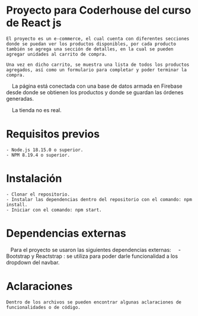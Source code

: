 # Proyecto para Coderhouse del curso de React js

    El proyecto es un e-commerce, el cual cuenta con diferentes secciones donde se puedan ver los productos disponibles, por cada producto también se agrega una sección de detalles, en la cual se pueden agregar unidades al carrito de compra.

    Una vez en dicho carrito, se muestra una lista de todos los productos agregados, así como un formulario para completar y poder terminar la compra.

    La página está conectada con una base de datos armada en Firebase desde donde se obtienen los productos y donde se guardan las órdenes generadas.

    La tienda no es real.

# Requisitos previos

    - Node.js 18.15.0 o superior.
    - NPM 8.19.4 o superior.

# Instalación

    - Clonar el repositorio.
    - Instalar las dependencias dentro del repositorio con el comando: npm install.
    - Iniciar con el comando: npm start.

# Dependencias externas

   Para el proyecto se usaron las siguientes dependencias externas:
    - Bootstrap y Reactstrap : se utiliza para poder darle funcionalidad a los dropdown del navbar.


# Aclaraciones

    Dentro de los archivos se pueden encontrar algunas aclaraciones de funcionalidades o de código.
